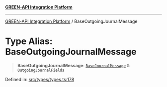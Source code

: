 [**GREEN-API Integration Platform**](../README.md)

***

[GREEN-API Integration Platform](../globals.md) / BaseOutgoingJournalMessage

# Type Alias: BaseOutgoingJournalMessage

> **BaseOutgoingJournalMessage**: [`BaseJournalMessage`](../interfaces/BaseJournalMessage.md) & [`OutgoingJournalFields`](../interfaces/OutgoingJournalFields.md)

Defined in: [src/types/types.ts:178](https://github.com/green-api/greenapi-integration/blob/62a96bf9bfbccb88022bc7b0859de19e8c48289f/src/types/types.ts#L178)
